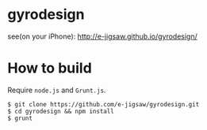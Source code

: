 gyrodesign
==========

see(on your iPhone): http://e-jigsaw.github.io/gyrodesign/

# How to build

Require ```node.js``` and ```Grunt.js```.

```
$ git clone https://github.com/e-jigsaw/gyrodesign.git
$ cd gyrodesign && npm install
$ grunt
```
